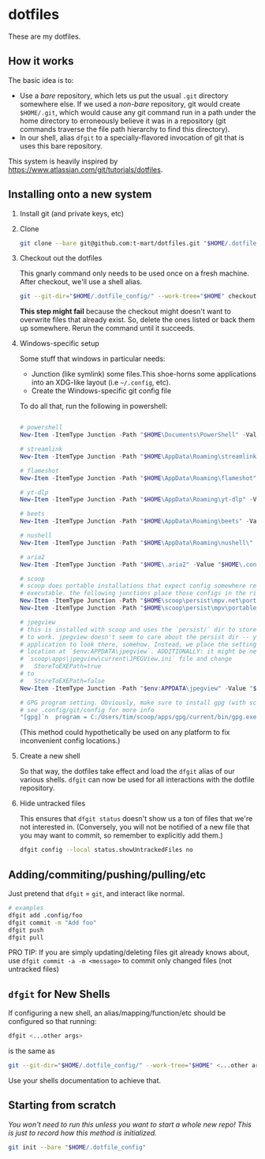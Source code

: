 # dotfiles

These are my dotfiles.

## How it works

The basic idea is to:

- Use a _bare_ repository, which lets us put the usual `.git` directory somewhere else. If we used a
  _non-bare_ repository, git would create `$HOME/.git`, which would cause any git command run in a
  path under the home directory to erroneously believe it was in a repository (git commands traverse
  the file path hierarchy to find this directory).
- In our shell, alias `dfgit` to a specially-flavored invocation of git that is uses this bare
  repository.

This system is heavily inspired by <https://www.atlassian.com/git/tutorials/dotfiles>.

## Installing onto a new system

1. Install git (and private keys, etc)

2. Clone

   ```sh
   git clone --bare git@github.com:t-mart/dotfiles.git "$HOME/.dotfile_config"
   ```

3. Checkout out the dotfiles

   This gnarly command only needs to be used once on a fresh machine. After checkout, we'll use a
   shell alias.

   ```sh
   git --git-dir="$HOME/.dotfile_config/" --work-tree="$HOME" checkout
   ```

   **This step might fail** because the checkout might doesn't want to overwrite files that already
   exist. So, delete the ones listed or back them up somewhere. Rerun the command until it succeeds.

4. Windows-specific setup

   Some stuff that windows in particular needs:

   - Junction (like symlink) some files.This shoe-horns some applications into an XDG-like layout
     (i.e `~/.config`, etc).
   - Create the Windows-specific git config file

   To do all that, run the following in powershell:

   ```powershell

   # powershell
   New-Item -ItemType Junction -Path "$HOME\Documents\PowerShell" -Value "$HOME\.config\powershell\"

   # streamlink
   New-Item -ItemType Junction -Path "$HOME\AppData\Roaming\streamlink" -Value "$HOME\.config\streamlink\"

   # flameshot
   New-Item -ItemType Junction -Path "$HOME\AppData\Roaming\flameshot" -Value "$HOME\.config\flameshot\"

   # yt-dlp
   New-Item -ItemType Junction -Path "$HOME\AppData\Roaming\yt-dlp" -Value "$HOME\.config\yt-dlp\"

   # beets
   New-Item -ItemType Junction -Path "$HOME\AppData\Roaming\beets" -Value "$HOME\.config\beets\"

   # nushell
   New-Item -ItemType Junction -Path "$HOME\AppData\Roaming\nushell\" -Value "$HOME\.config\nushell\"

   # aria2
   New-Item -ItemType Junction -Path "$HOME\.aria2" -Value "$HOME\.config\aria2\"

   # scoop
   # scoop does portable installations that expect config somewhere relative to the
   # executable. the following junctions place those configs in the right scoop location
   New-Item -ItemType Junction -Path "$HOME\scoop\persist\mpv.net\portable_config" -Value "$HOME\.config\mpv.net\"
   New-Item -ItemType Junction -Path "$HOME\scoop\persist\mpv\portable_config" -Value "$HOME\.config\mpv\"

   # jpegview
   # this is installed with scoop and uses the `persist/` dir to store config. but, it doesn't seem
   # to work. jpegview doesn't seem to care about the persist dir -- you'd have to force the
   # application to look there, somehow. Instead, we place the settings in the user-override
   # location at `$env:APPDATA\jpegview`. ADDITIONALLY: it might be necessary to go into the
   # `scoop\apps\jpegview\current\JPEGView.ini` file and change
   #   StoreToEXEPath=true
   # to
   #   StoreToEXEPath=false
   New-Item -ItemType Junction -Path "$env:APPDATA\jpegview" -Value "$HOME\.config\jpegview\"

   # GPG program setting. Obviously, make sure to install gpg (with scoop) too.
   # see .config/git/config for more info
   "[gpg]`n  program = C:/Users/tim/scoop/apps/gpg/current/bin/gpg.exe`n" | Out-File -FilePath "$HOME\.config\git\windows"
   ```

   (This method could hypothetically be used on any platform to fix inconvenient config locations.)

5. Create a new shell

   So that way, the dotfiles take effect and load the `dfgit` alias of our various shells. `dfgit`
   can now be used for all interactions with the dotfile repository.

6. Hide untracked files

   This ensures that `dfgit status` doesn't show us a ton of files that we're not interested in.
   (Conversely, you will not be notified of a new file that you may want to commit, so remember to
   explicitly add them.)

   ```sh
   dfgit config --local status.showUntrackedFiles no
   ```

## Adding/commiting/pushing/pulling/etc

Just pretend that `dfgit` = `git`, and interact like normal.

```sh
# examples
dfgit add .config/foo
dfgit commit -m "Add foo"
dfgit push
dfgit pull
```

PRO TIP: If you are simply updating/deleting files git already knows about, use
`dfgit commit -a -m <message>` to commit only changed files (not untracked files)

## `dfgit` for New Shells

If configuring a new shell, an alias/mapping/function/etc should be configured so that running:

```sh
dfgit <...other args>
```

is the same as

```sh
git --git-dir="$HOME/.dotfile_config/" --work-tree="$HOME" <...other args>
```

Use your shells documentation to achieve that.

## Starting from scratch

_You won't need to run this unless you want to start a whole new repo! This is just to record how
this method is initialized._

```sh
git init --bare "$HOME/.dotfile_config"
```
